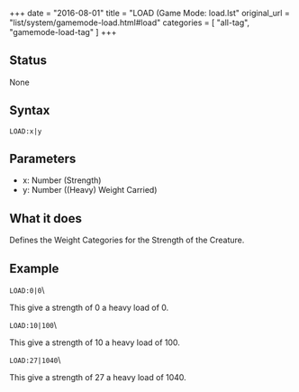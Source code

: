 +++
date = "2016-08-01"
title = "LOAD (Game Mode: load.lst"
original_url = "list/system/gamemode-load.html#load"
categories = [ "all-tag", "gamemode-load-tag" ]
+++

## Status

None

## Syntax

`LOAD:x|y`

## Parameters

-   x: Number (Strength)
-   y: Number ((Heavy) Weight Carried)



What it does
------------

Defines the Weight Categories for the Strength of the Creature.

Example
-------

`LOAD:0|0`\

This give a strength of 0 a heavy load of 0.

`LOAD:10|100`\

This give a strength of 10 a heavy load of 100.

`LOAD:27|1040`\

This give a strength of 27 a heavy load of 1040.

